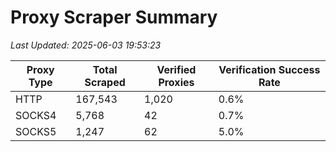 # Proxy Scraper Summary

_Last Updated: 2025-06-03 19:53:23_

| Proxy Type | Total Scraped | Verified Proxies | Verification Success Rate |
|------------|--------------|------------------|--------------------------|
| HTTP | 167,543 | 1,020 | 0.6% |
| SOCKS4 | 5,768 | 42 | 0.7% |
| SOCKS5 | 1,247 | 62 | 5.0% |
